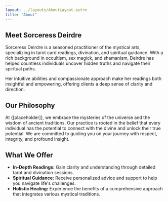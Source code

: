 ```yaml
---
layout: ../layouts/AboutLayout.astro
title: "About"
---
```


## Meet Sorceress Deirdre

Sorceress Deirdre is a seasoned practitioner of the mystical arts, specializing in tarot card readings, divination, and spiritual guidance. With a rich background in occultism, sex magick, and shamanism, Deirdre has helped countless individuals uncover hidden truths and navigate their spiritual paths.

Her intuitive abilities and compassionate approach make her readings both insightful and empowering, offering clients a deep sense of clarity and direction.

## Our Philosophy

At {[placeholder]}, we embrace the mysteries of the universe and the wisdom of ancient traditions. Our practice is rooted in the belief that every individual has the potential to connect with the divine and unlock their true potential. We are committed to guiding you on your journey with respect, integrity, and profound insight.

## What We Offer

- **In-Depth Readings:** Gain clarity and understanding through detailed tarot and divination sessions.
- **Spiritual Guidance:** Receive personalized advice and support to help you navigate life's challenges.
- **Holistic Healing:** Experience the benefits of a comprehensive approach that integrates various mystical traditions.
